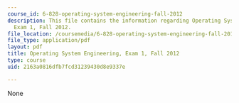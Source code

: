 ```yaml
---
course_id: 6-828-operating-system-engineering-fall-2012
description: This file contains the information regarding Operating System Engineering,
  Exam 1, Fall 2012.
file_location: /coursemedia/6-828-operating-system-engineering-fall-2012/2163a0816dfb7fcd31239430d8e9337e_MIT6_828F12_q12.pdf
file_type: application/pdf
layout: pdf
title: Operating System Engineering, Exam 1, Fall 2012
type: course
uid: 2163a0816dfb7fcd31239430d8e9337e

---
```

None
